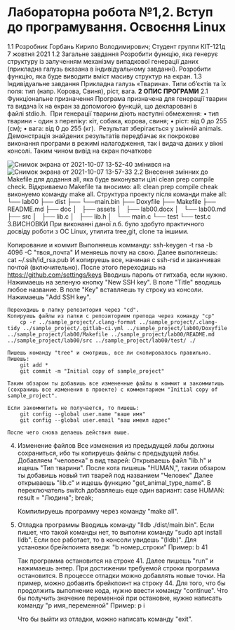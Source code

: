 # Лабораторна робота №1,2. Вступ до програмування. Освоєння Linux
1.1 Розробник
Горбань Кирило Володимирович;
Студент группи КІТ-121д
7 жовтня 2021
1.2 Загальне завдання
Розробити функцію, яка генерує структуру із залученням механізму випадкової генерації даних (прикладна галузь вказана в індивідуальному завданні). Розробити функцію, яка буде виводити вміст масиву структур на екран.
1.3 Індивідуальне завдання
Прикладна галузь «Тварина». Типи об’єктів та їх поля: тип (напр. Корова, Свиня), ріст, вага.
    **2 ОПИС ПРОГРАМИ**
    2.1 Функціональне призначення
Програма призначена для генерації тварин та видача їх на екран за допомогою функцій, що декларовані в файлі stdio.h. 
При генерації тварини діють наступні обмеження:
    • тип тварини - один з переліку: кіт, собака, корова, свиня;
    • ріст: від 0 до 255 (см);
    • вага: від 0 до 255 (кг). 
Результат зберігається у змінній animals.
Демонстрація знайдених результатів передбачає як покрокове виконання програми в режимі налагодження, так і видача даних у вікні консолі.
Таким чином вивід на єкран початкове

![Снимок экрана от 2021-10-07 13-52-40](https://user-images.githubusercontent.com/92089246/136368392-73cca951-0c75-4903-b5a3-f1172a408b19.png)
змінився на 
![Снимок экрана от 2021-10-07 13-57-33](https://user-images.githubusercontent.com/92089246/136368733-cabcd5a0-a3ca-4c7c-973b-15bfc6c183ab.png)
2.2 Внесення змінних до Makefile
для додання all, яка буде виконувати цілі clean prep compile check.
Відкриваемо Makefile та вносимо: 
all: clean prep compile cheak
виконуемо команду make all.
Структура проекту після команди make all:
          └── lab00
            ├── dist
            ├──  └──main.bin
            ├── Doxyfile
            ├── Makefile
            ├── README.md
            ├── doc
            │   ├── assets
            │   ├── lab00.docx
            │   └── lab00.md
            ├── src
            │   ├── lib.c
            │   ├── lib.h
            │   └── main.c
            └── test
                └── test.c
3.ВИСНОВКИ
При виконанні даної л.б. було здобуто практичного досвіду роботи з ОС Linux, утилита tree,git, clone та іншими.

Копирование и коммит
	Выполняешь комманду:
		ssh-keygen -t rsa -b 4096 -C "твоя_почта"
	И меняешь почту на свою.
	Далее выполняешь:
		cat ~/.ssh/id_rsa.pub
	И копируешь все, начиная с ssh-rsd и заканчивая почтой (включительно).
	После этого переходишь на https://github.com/settings/keys
	Вводишь пароль от гитхаба, если нужно.
	Нажимаешь на зеленую кнопку "New SSH key".
	В поле "Title" вводишь любое название.
	В поле "Key" вставляешь ту строку из консоли.
	Нажимаешь "Add SSH key".

	Переходишь в папку репозитория через "cd".
	Копируешь файлы из папки с репозиторием препода через команду "cp"
		cp -r ../sample_project/.clang-format ../sample_project/.clang-tidy ../sample_project/.gitlab-ci.yml ../sample_project/lab00/Doxyfile ../sample_project/lab00/Makefile ../sample_project/lab00/README.md ../sample_project/lab00/src ../sample_project/lab00/test/ ./
		
	Пишешь команду "tree" и смотришь, все ли скопировалось правильно.
	Пишешь:
		git add *
		git commit -m "Initial copy of sample_project"
		
	Таким обзаром ты добавишь все измененные файлы в коммит и закоммитишь (сохранишь все изменения в проекте) с комментарием "Initial copy of sample_project".
	
	Если закоммитить не получается, то пишешь:
		git config --global user.name "ваше имя"
		git config --global user.email "ваш имеил адрес"
	
	После чего снова делаешь действия выше.
	
4. Изменение файлов
	Все изменения из предыдущей лабы должны сохраниться, ибо ты копируешь файлы с предыдущей лабы.
	Добавляем "человека" в вид тварей:
		Открываешь файл "lib.h" и ищешь "Тип тварини".
		После кота пишешь "HUMAN,", такии обзаром ты добавишь новый тип тварей под названием "Человек"
		Далее открываешь "lib.c" и ищешь функцию "get_animal_type_name".
		В переключатель switch добавляешь еще один вариант:
			case HUMAN:
				result = "Людина";
				break;
				
	Компилируешь программу через команду "make all".
	
5. Отладка программы
	Вводишь команду "lldb ./dist/main.bin". Если пишет, что такой команды нет, то выполни команду "sudo apt install lldb".
	Если все работает, то в консоли увидешь "(lldb)".
	Для установки брейкпоинта введи: "b номер_строки"
	Пример: 
		b 41
		
	Так программа остановится на строке 41.
	Далее пишешь "run" и нажимаешь энтер.
	При достижении требуемой строки программа остановится.
	В процессе отладки можно добавлять новые точки. На пример, можно добавить брейкпоинт на строку 44.
	Для того, что бы продолжить выполнение кода, нужно ввести команду "continue".
	Что бы получить значение переменной при остановке, нужно написать команду "p имя_переменной"
	Пример:
		p i
	
	Что бы выйти из отладки, можно написать команду "exit".
	
